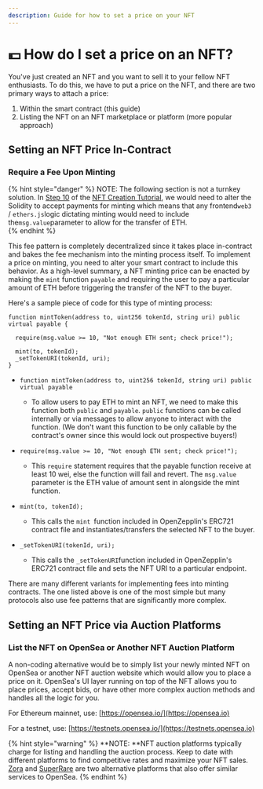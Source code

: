 ```yaml
---
description: Guide for how to set a price on your NFT
---
```


# 💵 How do I set a price on an NFT?

You've just created an NFT and you want to sell it to your fellow NFT enthusiasts. To do this, we have to put a price on the NFT, and there are two primary ways to attach a price:

1. Within the smart contract (this guide)
2. Listing the NFT on an NFT marketplace or platform (more popular approach)

## **Setting an NFT Price In-Contract**

### **Require a Fee Upon Minting**

{% hint style="danger" %}
NOTE: The following section is not a turnkey solution. In [Step 10](https://docs.alchemy.com/alchemy/tutorials/how-to-create-an-nft#step-10-write-our-contract) of the [NFT Creation Tutorial](https://docs.alchemy.com/alchemy/tutorials/how-to-create-an-nft), we would need to alter the Solidity to accept payments for minting which means that any frontend`web3` / `ethers.js`logic dictating minting would need to include the`msg.value`parameter to allow for the transfer of ETH.  
{% endhint %}

This fee pattern is completely decentralized since it takes place in-contract and bakes the fee mechanism into the minting process itself. To implement a price on minting, you need to alter your smart contract to include this behavior. As a high-level summary, a NFT minting price can be enacted by making the `mint` function `payable` and requiring the user to pay a particular amount of ETH before triggering the transfer of the NFT to the buyer.

Here's a sample piece of code for this type of minting process:

```
function mintToken(address to, uint256 tokenId, string uri) public virtual payable {
  
  require(msg.value >= 10, "Not enough ETH sent; check price!"); 
  
  mint(to, tokenId);
  _setTokenURI(tokenId, uri);
}

```

*   `function mintToken(address to, uint256 tokenId, string uri) public virtual payable`

    *  To allow users to pay ETH to mint an NFT, we need to make this function both `public` and `payable`.  `public` functions can be called internally or via messages to allow anyone to interact with the function.  (We don't want this function to be only callable by the contract's owner since this would lock out prospective buyers!)


*   `require(msg.value >= 10, "Not enough ETH sent; check price!"); `

    * This `require` statement requires that the payable function receive at least 10 wei, else the function will fail and revert. The `msg.value` parameter is the ETH value of amount sent in alongside the mint function.


*   `mint(to, tokenId);`

    * This calls the `mint `function included in OpenZepplin's ERC721 contract file and  instantiates/transfers the selected NFT to the buyer.


* `_setTokenURI(tokenId, uri);`
  * This calls the `_setTokenURI`function included in OpenZepplin's ERC721 contract file and sets the NFT URI to a particular endpoint.  

There are many different variants for implementing fees into minting contracts.  The one listed above is one of the most simple but many protocols also use fee patterns that are significantly more complex.

## **Setting an NFT Price via Auction Platforms**

### **List the NFT on OpenSea or Another NFT Auction Platform**

A non-coding alternative would be to simply list your newly minted NFT on OpenSea or another NFT auction website which would allow you to place a price on it. OpenSea's UI layer running on top of the NFT allows you to place prices, accept bids, or have other more complex auction methods and handles all the logic for you.

For Ethereum mainnet, use: [https://opensea.io/](https://opensea.io)

For a testnet, use: [https://testnets.opensea.io/](https://testnets.opensea.io)

{% hint style="warning" %}
**NOTE: **NFT auction platforms typically charge for listing and handling the auction process. Keep to date with different platforms to find competitive rates and maximize your NFT sales. [Zora](https://zora.co) and [SuperRare](https://superrare.com) are two alternative platforms that also offer similar services to OpenSea.
{% endhint %}
